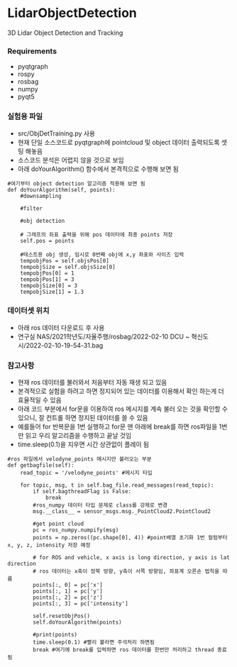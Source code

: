 # LidarObjectDetection
3D Lidar Object Detection and Tracking

### Requirements
- pyqtgraph
- rospy
- rosbag
- numpy
- pyqt5

### 실험용 파일
- src/ObjDetTraining.py 사용
- 현재 단일 소스코드로 pyqtgraph에 pointcloud 및 object 데이터 출력되도록 셋팅 해놓음
- 소스코드 분석은 어렵지 않을 것으로 보임
- 아래 doYourAlgorithm() 함수에서 본격적으로 수행해 보면 됨
```
#여기부터 object detection 알고리즘 적용해 보면 됨
def doYourAlgorithm(self, points):
    #downsampling

    #filter

    #obj detection

    # 그래프의 좌표 출력을 위해 pos 데이터에 최종 points 저장
    self.pos = points

    #테스트용 obj 생성, 임시로 0번째 obj에 x,y 좌표와 사이즈 입력
    tempobjPos = self.objsPos[0]
    tempobjSize = self.objsSize[0]
    tempobjPos[0] = 1
    tempobjPos[1] = 3
    tempobjSize[0] = 3
    tempobjSize[1] = 1.3
```

### 데이터셋 위치
- 아래 ros 데이터 다운로드 후 사용
- 연구실 NAS/2021학년도/자율주행/rosbag/2022-02-10 DCU ~ 혁신도시/2022-02-10-19-54-31.bag

### 참고사항
- 현재 ros 데이터를 불러와서 처음부터 자동 재생 되고 있음
- 본격적으로 실험을 하려고 하면 정지되어 있는 데이터를 이용해서 확인 하는게 더 효율적일 수 있음
- 아래 코드 부분에서 for문을 이용하여 ros 메시지를 계속 불러 오는 것을 확인할 수 있으니, 잘 컨트롤 하면 정지된 데이터를 쓸 수 있음
- 예를들어 for 반복문을 1번 실행하고 for문 맨 아래에 break를 하면 ros파일을 1번만 읽고 우리 알고리즘을 수행하고 끝날 것임
- time.sleep(0.1)을 지우면 시간 상관없이 플레이 됨
```
#ros 파일에서 velodyne_points 메시지만 불러오는 부분
def getbagfile(self):
    read_topic = '/velodyne_points' #메시지 타입

    for topic, msg, t in self.bag_file.read_messages(read_topic):
        if self.bagthreadFlag is False:
            break
        #ros_numpy 데이터 타입 문제로 class를 강제로 변경
        msg.__class__ = sensor_msgs.msg._PointCloud2.PointCloud2

        #get point cloud
        pc = ros_numpy.numpify(msg)
        points = np.zeros((pc.shape[0], 4)) #point배열 초기화 1번 컬럼부터 x, y, z, intensity 저장 예정

        # for ROS and vehicle, x axis is long direction, y axis is lat direction
        # ros 데이터는 x축이 정북 방향, y축이 서쪽 방향임, 좌표계 오른손 법칙을 따름
        points[:, 0] = pc['x']
        points[:, 1] = pc['y']
        points[:, 2] = pc['z']
        points[:, 3] = pc['intensity']

        self.resetObjPos()
        self.doYourAlgorithm(points)

        #print(points)
        time.sleep(0.1) #빨리 볼라면 주석처리 하면됨
        break #여기에 break를 입력하면 ros 데이터를 한번만 처리하고 thread 종료됨
```